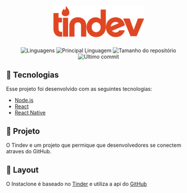 <h1 align="center" >
  <img alt="Tindev" width="250px"
  src="https://github.com/lucasquitan/rocketseat-semana-omnistack-08/blob/master/tindev/src/assets/logo@3x.png?raw=true">
</h1>

<p align="center">
  <img alt="Linguagens"
  src="https://img.shields.io/github/languages/count/lucasquitan/rocketseat-semana-omnistack-08">
  <img alt="Principal Linguagem"
  src="https://img.shields.io/github/languages/top/lucasquitan/rocketseat-semana-omnistack-08">
  <img alt="Tamanho do repositório"
  src="https://img.shields.io/github/repo-size/lucasquitan/rocketseat-semana-omnistack-08">
  <img alt="Último commit"
  src="https://img.shields.io/github/last-commit/lucasquitan/rocketseat-semana-omnistack-08">
</p>

## 🚀 Tecnologias  

Esse projeto foi desenvolvido com as seguintes tecnologias:  

- [Node.js](https://nodejs.org/en/)
- [React](https://reactjs.org)
- [React Native](https://facebook.github.io/react-native/)


## 🔨 Projeto

O Tindev e um projeto que permique que desenvolvedores se conectem atraves do GitHub.


## 🎨 Layout
O Instaclone é baseado no [Tinder](https://tinder.com/) e utiliza a api do [GitHub](https://developer.github.com/)